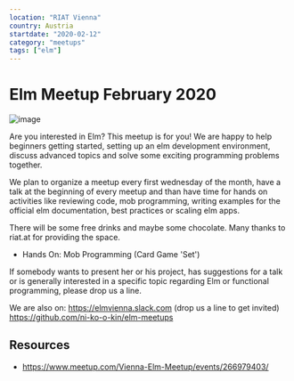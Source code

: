 ```yaml
---
location: "RIAT Vienna"
country: Austria
startdate: "2020-02-12"
category: "meetups"
tags: ["elm"]
---
```


# Elm Meetup February 2020

![image](https://images.unsplash.com/photo-1497493292307-31c376b6e479?ixlib=rb-1.2.1&ixid=eyJhcHBfaWQiOjEyMDd9&auto=format&fit=crop&w=1351&q=80)

Are you interested in Elm? This meetup is for you! We are happy to help beginners getting started, setting up an elm development environment, discuss advanced topics and solve some exciting programming problems together.

We plan to organize a meetup every first wednesday of the month, have a talk at the beginning of every meetup and than have time for hands on activities like reviewing code, mob programming, writing examples for the official elm documentation, best practices or scaling elm apps.

There will be some free drinks and maybe some chocolate. Many thanks to riat.at for providing the space.

- Hands On: Mob Programming (Card Game 'Set')

If somebody wants to present her or his project, has suggestions for a talk or is generally interested in a specific topic regarding Elm or functional programming, please drop us a line.

We are also on:
https://elmvienna.slack.com (drop us a line to get invited)
https://github.com/ni-ko-o-kin/elm-meetups

## Resources
* https://www.meetup.com/Vienna-Elm-Meetup/events/266979403/
